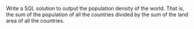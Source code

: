 Write a SQL solution to output the population density of the world. That is, the sum of the population 
of all the countries divided by the sum of the land area of all the countries. 
